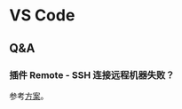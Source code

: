 # VS Code

## Q&A

### 插件 Remote - SSH 连接远程机器失败？

参考[方案](https://github.com/microsoft/vscode-remote-release/issues/3856#issuecomment-713347560)。
